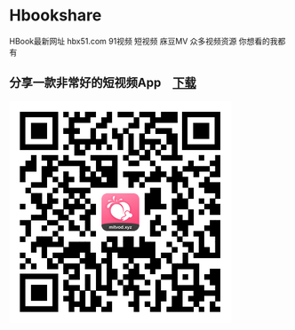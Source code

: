 # Hbookshare
HBook最新网址 hbx51.com 91视频 短视频 庥豆MV 众多视频资源 你想看的我都有

## 分享一款非常好的短视频App　[下载](https://cn2dl.xiaoquanapp.com/hb1001.0912.apk)

#### ![image](https://github.com/xhsbook/Hbookshare/blob/main/httpshbookshare.xyzshareTraceId%3D5102.png?raw=true)
